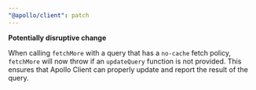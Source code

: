```yaml
---
"@apollo/client": patch
---
```


**Potentially disruptive change**

When calling `fetchMore` with a query that has a `no-cache` fetch policy, `fetchMore` will now throw if an `updateQuery` function is not provided. This ensures that Apollo Client can properly update and report the result of the query.
